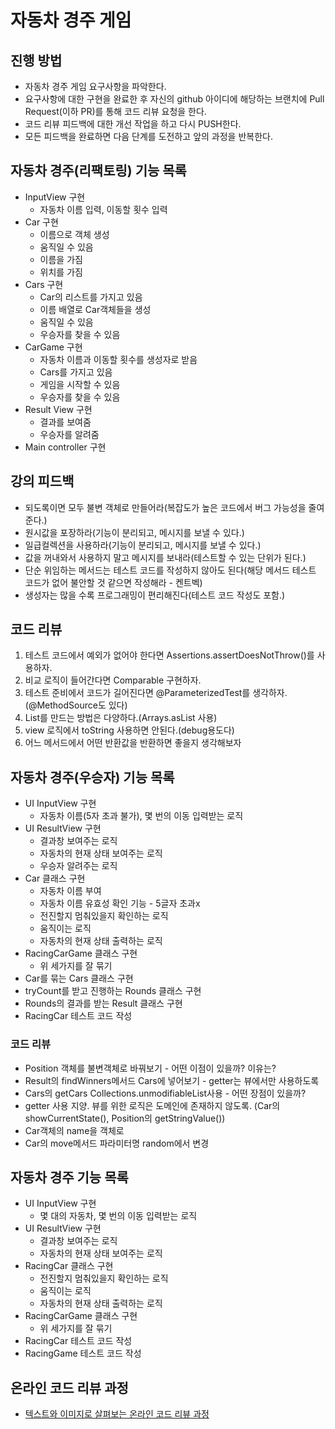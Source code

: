 # 자동차 경주 게임
## 진행 방법
* 자동차 경주 게임 요구사항을 파악한다.
* 요구사항에 대한 구현을 완료한 후 자신의 github 아이디에 해당하는 브랜치에 Pull Request(이하 PR)를 통해 코드 리뷰 요청을 한다.
* 코드 리뷰 피드백에 대한 개선 작업을 하고 다시 PUSH한다.
* 모든 피드백을 완료하면 다음 단계를 도전하고 앞의 과정을 반복한다.

## 자동차 경주(리팩토링) 기능 목록
* InputView 구현
  * 자동차 이름 입력, 이동할 횟수 입력
* Car 구현
  * 이름으로 객체 생성
  * 움직일 수 있음
  * 이름을 가짐
  * 위치를 가짐
* Cars 구현
  * Car의 리스트를 가지고 있음
  * 이름 배열로 Car객체들을 생성
  * 움직일 수 있음
  * 우승자를 찾을 수 있음
* CarGame 구현
  * 자동차 이름과 이동할 횟수를 생성자로 받음
  * Cars를 가지고 있음
  * 게임을 시작할 수 있음
  * 우승자를 찾을 수 있음
* Result View 구현
  * 결과를 보여줌
  * 우승자를 알려줌
* Main controller 구현

## 강의 피드백
* 되도록이면 모두 불변 객체로 만들어라(복잡도가 높은 코드에서 버그 가능성을 줄여준다.)
* 원시값을 포장하라(기능이 분리되고, 메시지를 보낼 수 있다.)
* 일급컬렉션을 사용하라(기능이 분리되고, 메시지를 보낼 수 있다.)
* 값을 꺼내와서 사용하지 말고 메시지를 보내라(테스트할 수 있는 단위가 된다.)
* 단순 위임하는 메서드는 테스트 코드를 작성하지 않아도 된다(해당 메서드 테스트 코드가 없어 불안할 것 같으면 작성해라 - 켄트벡)
* 생성자는 많을 수록 프로그래밍이 편리해진다(테스트 코드 작성도 포함.)

## 코드 리뷰
1. 테스트 코드에서 예외가 없어야 한다면 Assertions.assertDoesNotThrow()를 사용하자.
2. 비교 로직이 들어간다면 Comparable 구현하자.
3. 테스트 준비에서 코드가 길어진다면 @ParameterizedTest를 생각하자.(@MethodSource도 있다)
4. List를 만드는 방법은 다양하다.(Arrays.asList 사용)
5. view 로직에서 toString 사용하면 안된다.(debug용도다)
6. 어느 메서드에서 어떤 반환값을 반환하면 좋을지 생각해보자

## 자동차 경주(우승자) 기능 목록
* UI InputView 구현
  * 자동차 이름(5자 초과 불가), 몇 번의 이동 입력받는 로직
* UI ResultView 구현
  * 결과창 보여주는 로직
  * 자동차의 현재 상태 보여주는 로직
  * 우승자 알려주는 로직
* Car 클래스 구현
  * 자동차 이름 부여
  * 자동차 이름 유효성 확인 기능 - 5글자 초과x
  * 전진할지 멈춰있을지 확인하는 로직
  * 움직이는 로직
  * 자동차의 현재 상태 출력하는 로직
* RacingCarGame 클래스 구현
  * 위 세가지를 잘 묶기
* Car를 묶는 Cars 클래스 구현
* tryCount를 받고 진행하는 Rounds 클래스 구현
* Rounds의 결과를 받는 Result 클래스 구현
* RacingCar 테스트 코드 작성

### 코드 리뷰
* Position 객체를 불변객체로 바꿔보기 - 어떤 이점이 있을까? 이유는?
* Result의 findWinners메서드 Cars에 넣어보기 - getter는 뷰에서만 사용하도록
* Cars의 getCars Collections.unmodifiableList사용 - 어떤 장점이 있을까?
* getter 사용 지양. 뷰를 위한 로직은 도메인에 존재하지 않도록. (Car의 showCurrentState(), Position의 getStringValue())
* Car객체의 name을 객체로
* Car의 move메서드 파라미터명 random에서 변경

## 자동차 경주 기능 목록
* UI InputView 구현
  * 몇 대의 자동차, 몇 번의 이동 입력받는 로직
* UI ResultView 구현
  * 결과창 보여주는 로직
  * 자동차의 현재 상태 보여주는 로직
* RacingCar 클래스 구현
  * 전진할지 멈춰있을지 확인하는 로직
  * 움직이는 로직
  * 자동차의 현재 상태 출력하는 로직
* RacingCarGame 클래스 구현
  * 위 세가지를 잘 묶기
* RacingCar 테스트 코드 작성
* RacingGame 테스트 코드 작성

## 온라인 코드 리뷰 과정
* [텍스트와 이미지로 살펴보는 온라인 코드 리뷰 과정](https://github.com/next-step/nextstep-docs/tree/master/codereview)